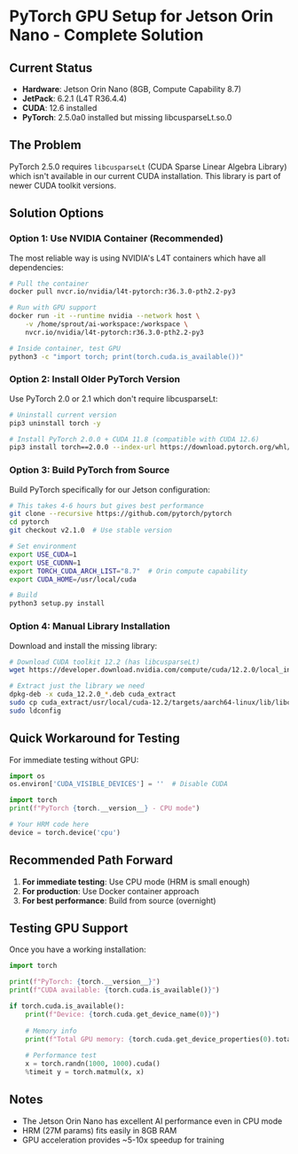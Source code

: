 # PyTorch GPU Setup for Jetson Orin Nano - Complete Solution

## Current Status
- **Hardware**: Jetson Orin Nano (8GB, Compute Capability 8.7)
- **JetPack**: 6.2.1 (L4T R36.4.4)
- **CUDA**: 12.6 installed
- **PyTorch**: 2.5.0a0 installed but missing libcusparseLt.so.0

## The Problem
PyTorch 2.5.0 requires `libcusparseLt` (CUDA Sparse Linear Algebra Library) which isn't available in our current CUDA installation. This library is part of newer CUDA toolkit versions.

## Solution Options

### Option 1: Use NVIDIA Container (Recommended)
The most reliable way is using NVIDIA's L4T containers which have all dependencies:

```bash
# Pull the container
docker pull nvcr.io/nvidia/l4t-pytorch:r36.3.0-pth2.2-py3

# Run with GPU support
docker run -it --runtime nvidia --network host \
    -v /home/sprout/ai-workspace:/workspace \
    nvcr.io/nvidia/l4t-pytorch:r36.3.0-pth2.2-py3

# Inside container, test GPU
python3 -c "import torch; print(torch.cuda.is_available())"
```

### Option 2: Install Older PyTorch Version
Use PyTorch 2.0 or 2.1 which don't require libcusparseLt:

```bash
# Uninstall current version
pip3 uninstall torch -y

# Install PyTorch 2.0.0 + CUDA 11.8 (compatible with CUDA 12.6)
pip3 install torch==2.0.0 --index-url https://download.pytorch.org/whl/cu118
```

### Option 3: Build PyTorch from Source
Build PyTorch specifically for our Jetson configuration:

```bash
# This takes 4-6 hours but gives best performance
git clone --recursive https://github.com/pytorch/pytorch
cd pytorch
git checkout v2.1.0  # Use stable version

# Set environment
export USE_CUDA=1
export USE_CUDNN=1
export TORCH_CUDA_ARCH_LIST="8.7"  # Orin compute capability
export CUDA_HOME=/usr/local/cuda

# Build
python3 setup.py install
```

### Option 4: Manual Library Installation
Download and install the missing library:

```bash
# Download CUDA toolkit 12.2 (has libcusparseLt)
wget https://developer.download.nvidia.com/compute/cuda/12.2.0/local_installers/cuda_12.2.0_535.54.03_linux_aarch64.deb

# Extract just the library we need
dpkg-deb -x cuda_12.2.0_*.deb cuda_extract
sudo cp cuda_extract/usr/local/cuda-12.2/targets/aarch64-linux/lib/libcusparseLt.so.0* /usr/local/cuda/lib64/
sudo ldconfig
```

## Quick Workaround for Testing

For immediate testing without GPU:

```python
import os
os.environ['CUDA_VISIBLE_DEVICES'] = ''  # Disable CUDA

import torch
print(f"PyTorch {torch.__version__} - CPU mode")

# Your HRM code here
device = torch.device('cpu')
```

## Recommended Path Forward

1. **For immediate testing**: Use CPU mode (HRM is small enough)
2. **For production**: Use Docker container approach
3. **For best performance**: Build from source (overnight)

## Testing GPU Support

Once you have a working installation:

```python
import torch

print(f"PyTorch: {torch.__version__}")
print(f"CUDA available: {torch.cuda.is_available()}")

if torch.cuda.is_available():
    print(f"Device: {torch.cuda.get_device_name(0)}")
    
    # Memory info
    print(f"Total GPU memory: {torch.cuda.get_device_properties(0).total_memory / 1024**3:.1f} GB")
    
    # Performance test
    x = torch.randn(1000, 1000).cuda()
    %timeit y = torch.matmul(x, x)
```

## Notes
- The Jetson Orin Nano has excellent AI performance even in CPU mode
- HRM (27M params) fits easily in 8GB RAM
- GPU acceleration provides ~5-10x speedup for training